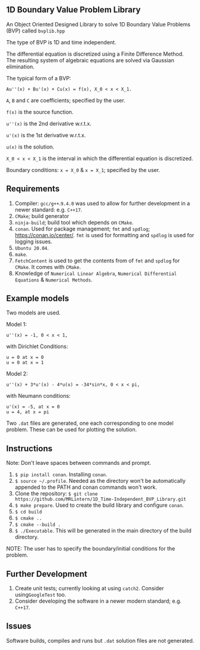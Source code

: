 ## 1D Boundary Value Problem Library

An Object Oriented Designed Library to solve 1D Boundary Value Problems (BVP) called `bvplib.hpp`

The type of BVP is 1D and time independent.

The differential equation is discretized using a Finite Difference Method.
The resulting system of algebraic equations are solved via Gaussian elimination.

The typical form of a BVP:

    Au''(x) + Bu'(x) + Cu(x) = f(x), X_0 < x < X_1.

`A`, `B` and `C` are coefficients; specified by the user. 

`f(x)` is the source function.

`u''(x)` is the 2nd derivative w.r.t.x.

`u'(x)` is the 1st derivative w.r.t.x.

`u(x)` is the solution.

`X_0 < x < X_1` is the interval in which the differential equation is discretized.

Boundary conditions: `x = X_0` & `x = X_1`; specified by the user.

## Requirements

1. Compiler: `gcc/g++`.`9.4.0` was used to allow for further development in a newer standard: e.g. `C++17`.
2. `CMake`; build generator 
3. `ninja-build`; build tool which depends on `CMake`.
4. `conan`. Used for package management; `fmt` and `spdlog`; https://conan.io/center/. `fmt` is used for formatting and `spdlog` is used for logging issues.
5. `Ubuntu 20.04`.
6. `make`.
7. `FetchContent` is used to get the contents from of `fmt` and `spdlog` for `CMake`. It comes with `CMake`.
8. Knowledge of `Numerical Linear Algebra`, `Numerical Differential Equations` & `Numerical Methods`.


## Example models

Two models are used.

Model 1:

    u''(x) = -1, 0 < x < 1,

with Dirichlet Conditions:

    u = 0 at x = 0 
    u = 0 at x = 1 

Model 2:

    u''(x) + 3*u'(x) - 4*u(x) = -34*sin*x, 0 < x < pi,

with Neumann conditions:

    u'(x) = -5, at x = 0
    u = 4, at x = pi

Two `.dat` files are generated, one each corresponding to one model problem. These can be used for plotting the solution.

## Instructions

Note: Don't leave spaces between commands and prompt.

1. `$ pip install conan`. Installing `conan`.
2. `$ source ~/.profile`. Needed as the directory won't be automatically appended to the PATH and conan commands won't work.
3. Clone the repository: `$ git clone https://github.com/MRLintern/1D_Time-Independent_BVP_Library.git`
4. `$ make prepare`. Used to create the build library and configure `conan`.
5. `$ cd build`
6. `$ cmake ..`
7. `$ cmake --build .`
8. `$ ./Executable`. This will be generated in the main directory of the build directory.

NOTE: The user has to specify the boundary/initial conditions for the problem. 

## Further Development

1. Create unit tests; currently looking at using `catch2`. Consider using`GoogleTest` too. 
2. Consider developing the software in a newer modern standard; e.g. `C++17`.
   
## Issues

Software builds, compiles and runs but `.dat` solution files are not generated. 


